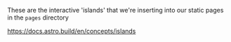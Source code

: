 These are the interactive 'islands' that we're inserting into our static pages in the `pages` directory

<https://docs.astro.build/en/concepts/islands>

